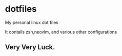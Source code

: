 # dotfiles
My personal linux dot files

It contails zsh,neovim, and various other configurations

## Very Very Luck.
